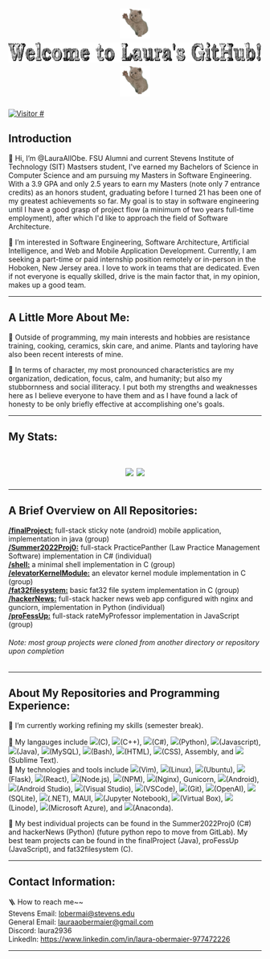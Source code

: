 # <h1 align="center" valign="center"><img src="https://github.com/LauraAllObe/LauraAllObe/blob/main/wavingCat.gif" width="60" height="60" /><img src="https://github.com/LauraAllObe/LauraAllObe/blob/main/welcomeMessage.gif" height="40" /><img src="https://github.com/LauraAllObe/LauraAllObe/blob/main/wavingCat.gif" width="60" height="60" /></h1>

<a href="https://hits.sh/github.com/LauraAllObe/hits/"><img alt="Visitor #" src="https://hits.sh/github.com/LauraAllObe/hits.svg?color=e6ddd8"/></a>

## Introduction
🐌 Hi, I’m @LauraAllObe. FSU Alumni and current Stevens Institute of Technology (SIT) Mastsers student, I've earned my 
Bachelors of Science in Computer Science and am pursuing my Masters in Software Engineering. With a 3.9 GPA and only 
2.5 years to earn my Masters (note only 7 entrance credits) as an honors student, graduating before I turned 21 has been
one of my greatest achievements so far. My goal is to stay in software engineering until I have a good grasp of project 
flow (a minimum of two years full-time employment), after which I'd like to approach the field of Software Architecture.

🎻 I’m interested in Software Engineering, Software Architecture, Artificial Intelligence, and Web and Mobile Application
Development. Currently, I am seeking a part-time or paid internship position remotely or in-person in the Hoboken, 
New Jersey area. I love to work in teams that are dedicated. Even if not everyone is equally skilled, drive is the main 
factor that, in my opinion, makes up a good team.
___
## A Little More About Me:
🧸 Outside of programming, my main interests and hobbies are resistance training, cooking, ceramics, skin care, and 
anime. Plants and tayloring have also been recent interests of mine. 

🍯 In terms of character, my most pronounced characteristics are my organization, dedication, focus, calm, and humanity;
but also my stubbornness and social illiteracy. I put both my strengths and weaknesses here as I believe everyone to have
them and as I have found a lack of honesty to be only briefly effective at accomplishing one's goals.
___
## My Stats:
<h1  align="center" valign="center"><img src="https://github-readme-stats.vercel.app/api?username=LauraAllObe&bg_color=e6ddd8&border_color=ab8c7b&text_color=997967&title_color=faf4e8&icon_color=faf4e8&show_icons=true&card_width=400" href="https://github.com/anuraghazra/github-readme-stats">
<img src="https://github-readme-stats.vercel.app/api/top-langs/?username=LauraAllObe&langs_count=5&bg_color=e6ddd8&border_color=ab8c7b&text_color=997967&title_color=faf4e8&card_width=580vw" href="https://github.com/anuraghazra/github-readme-stats" height="195"></h1>

___
## A Brief Overview on All Repositories:
**[/finalProject:](https://github.com/LauraAllObe/finalProject)** full-stack sticky note (android) mobile application, implementation in java (group)  
**[/Summer2022Proj0:](https://github.com/LauraAllObe/Summer2022Proj0)** full-stack PracticePanther (Law Practice Management Software) implementation in C# (individual)  
**[/shell:](https://github.com/LauraAllObe/shell)** a minimal shell implementation in C (group)  
**[/elevatorKernelModule:](https://github.com/LauraAllObe/elevatorKernelModule)** an elevator kernel module implementation in C (group)  
**[/fat32filesystem:](https://github.com/LauraAllObe/fat32filesystem)** basic fat32 file system implementation in C (group)  
**[/hackerNews:](https://github.com/LauraAllObe/hackerNews)** full-stack hacker news web app configured with nginx and gunciorn, implementation in Python (individual)  
**[/proFessUp:](https://github.com/LauraAllObe/proFessUp)** full-stack rateMyProfessor implementation in JavaScript (group)  
###### *Note: most group projects were cloned from another directory or repository upon completion*
___ 
## About My Repositories and Programming Experience:
🐻 I’m currently working refining my skills (semester break).

💼 My langauges include
<code><img height="12" src="https://cdn.jsdelivr.net/npm/simple-icons@3.12.2/icons/c.svg"></code>(C), 
<code><img height="12" src="https://cdn.jsdelivr.net/npm/simple-icons@3.12.2/icons/cplusplus.svg"></code>(C++), 
<code><img height="12" src="https://cdn.jsdelivr.net/npm/simple-icons@3.12.2/icons/csharp.svg"></code>(C#), 
<code><img height="12" src="https://cdn.jsdelivr.net/npm/simple-icons@3.12.2/icons/python.svg"></code>(Python), 
<code><img height="12" src="https://cdn.jsdelivr.net/npm/simple-icons@3.12.2/icons/javascript.svg"></code>(Javascript), 
<code><img height="12" src="https://cdn.jsdelivr.net/npm/simple-icons@3.12.2/icons/java.svg"></code>(Java), 
<code><img height="12" src="https://cdn.jsdelivr.net/npm/simple-icons@3.12.2/icons/mysql.svg"></code>(MySQL), 
<code><img height="12" src="https://cdn.jsdelivr.net/npm/simple-icons@3.12.2/icons/gnubash.svg"></code>(Bash), 
<code><img height="12" src="https://cdn.jsdelivr.net/npm/simple-icons@3.12.2/icons/html5.svg"></code>(HTML), 
<code><img height="12" src="https://cdn.jsdelivr.net/npm/simple-icons@3.12.2/icons/css3.svg"></code>(CSS), 
Assembly, and 
<code><img height="12" src="https://cdn.jsdelivr.net/npm/simple-icons@3.12.2/icons/sublimetext.svg"></code>(Sublime Text).  
💼 My technologies and tools include 
<code><img height="12" src="https://cdn.jsdelivr.net/npm/simple-icons@3.12.2/icons/vim.svg"></code>(Vim), 
<code><img height="12" src="https://cdn.jsdelivr.net/npm/simple-icons@3.12.2/icons/linux.svg"></code>(Linux), 
<code><img height="12" src="https://cdn.jsdelivr.net/npm/simple-icons@3.12.2/icons/ubuntu.svg"></code>(Ubuntu), 
<code><img height="12" src="https://www.vectorlogo.zone/logos/pocoo_flask/pocoo_flask-icon.svg"></code>(Flask), 
<code><img height="12" src="https://cdn.jsdelivr.net/npm/simple-icons@3.12.2/icons/react.svg"></code>(React), 
<code><img height="12" src="https://cdn.jsdelivr.net/npm/simple-icons@3.12.2/icons/node-dot-js.svg"></code>(Node.js), 
<code><img height="12" src="https://cdn.jsdelivr.net/npm/simple-icons@3.12.2/icons/npm.svg"></code>(NPM), 
<code><img height="12" src="https://cdn.jsdelivr.net/npm/simple-icons@3.12.2/icons/nginx.svg"></code>(Nginx), 
Gunicorn, 
<code><img height="12" src="https://cdn.jsdelivr.net/npm/simple-icons@3.12.2/icons/android.svg"></code>(Android), 
<code><img height="12" src="https://cdn.jsdelivr.net/npm/simple-icons@3.12.2/icons/androidstudio.svg"></code>(Android Studio), 
<code><img height="12" src="https://cdn.jsdelivr.net/npm/simple-icons@3.12.2/icons/visualstudio.svg"></code>(Visual Studio), 
<code><img height="12" src="https://cdn.jsdelivr.net/npm/simple-icons@3.12.2/icons/visualstudiocode.svg"></code>(VSCode), 
<code><img height="12" src="https://cdn.jsdelivr.net/npm/simple-icons@3.12.2/icons/git.svg"></code>(Git), 
<code><img height="12" src="https://cdn.jsdelivr.net/npm/simple-icons@3.12.2/icons/openai.svg"></code>(OpenAI), 
<code><img height="12" src="https://cdn.jsdelivr.net/npm/simple-icons@3.12.2/icons/sqlite.svg"></code>(SQLite), 
<code><img height="12" src="https://cdn.jsdelivr.net/npm/simple-icons@3.12.2/icons/dot-net.svg"></code>(.NET), 
MAUI, 
<code><img height="12" src="https://cdn.jsdelivr.net/npm/simple-icons@3.12.2/icons/jupyter.svg"></code>(Jupyter Notebook), 
<code><img height="12" src="https://cdn.jsdelivr.net/npm/simple-icons@3.12.2/icons/virtualbox.svg"></code>(Virtual Box), 
<code><img height="12" src="https://cdn.jsdelivr.net/npm/simple-icons@3.12.2/icons/linode.svg"></code>(Linode), 
<code><img height="12" src="https://cdn.jsdelivr.net/npm/simple-icons@3.12.2/icons/microsoftazure.svg"></code>(Microsoft Azure), and
<code><img height="12" src="https://cdn.jsdelivr.net/npm/simple-icons@3.12.2/icons/anaconda.svg"></code>(Anaconda).

🦫 My best individual projects can be found in the Summer2022Proj0 (C#) and hackerNews (Python) (future python repo to move 
from GitLab). My best team projects can be found in the finalProject (Java), proFessUp (JavaScript), and fat32filesystem (C).
___
## Contact Information:
🪜 How to reach me~~  
Stevens Email: lobermai@stevens.edu  
General Email: lauraaobermaier@gmail.com  
Discord: laura2936  
LinkedIn: https://www.linkedin.com/in/laura-obermaier-977472226  
___
